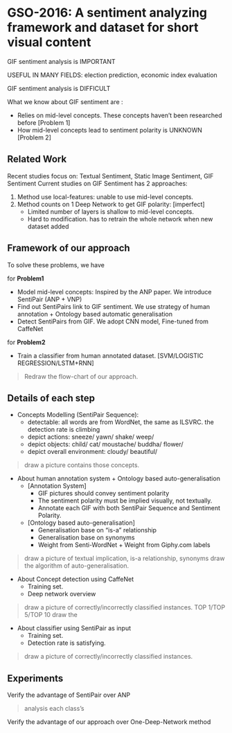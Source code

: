 
# GSO-2016: A sentiment analyzing framework and dataset for short visual content

GIF sentiment analysis is IMPORTANT

USEFUL IN MANY FIELDS: election prediction, economic index evaluation

GIF sentiment analysis is DIFFICULT

What we know about GIF sentiment are :
		
* Relies on mid-level concepts. These concepts haven’t been researched before [Problem 1]
* How mid-level concepts lead to sentiment polarity is UNKNOWN [Problem 2]

## Related Work
Recent studies focus on: Textual Sentiment, Static Image Sentiment, GIF Sentiment
Current studies on GIF Sentiment has 2 approaches:

1. Method use local-features: unable to use mid-level concepts.
2. Method counts on 1 Deep Network to get GIF polarity: [imperfect]
	* Limited number of layers is shallow to mid-level concepts. 
	* Hard to modification. has to retrain the whole network when new dataset added

## Framework of our approach

To solve these problems, we have

for **Problem1**	
	
* Model mid-level concepts: Inspired by the ANP paper.  We introduce SentiPair (ANP + VNP)
* Find out SentiPairs link to GIF sentiment.  We use strategy of human annotation + Ontology based automatic 	generalisation 
* Detect SentiPairs from GIF. We adopt CNN model, Fine-tuned from CaffeNet

for **Problem2**

* Train a classifier from human annotated dataset. [SVM/LOGISTIC REGRESSION/LSTM+RNN]
>	Redraw the flow-chart of our approach.

## Details of each step

* Concepts Modelling (SentiPair Sequence): 
	* detectable: all words are from WordNet, the same as ILSVRC. the detection rate is climbing
	* depict actions: sneeze/ yawn/ shake/ weep/ 
	* depict objects: child/ cat/ moustache/ buddha/ flower/
	* depict overall environment: cloudy/ beautiful/ 

>	draw a picture contains those concepts. 

* About human annotation system + Ontology based auto-generalisation
	* [Annotation System]
		* GIF pictures should convey sentiment polarity
		* The sentiment polarity must be implied visually, not textually.
		*  Annotate each GIF with both SentiPair Sequence and Sentiment Polarity.
	* [Ontology based auto-generalisation]
		* Generalisation base on “is-a” relationship
		* Generalisation base on synonyms
		* Weight from Senti-WordNet + Weight from Giphy.com labels

>	draw a picture of textual implication, is-a relationship, synonyms
>	draw the algorithm of auto-generalisation. 

* About Concept detection using CaffeNet
	* Training set.
	* Deep network overview
>	draw a picture of correctly/incorrectly classified instances. TOP 1/TOP 5/TOP 10
>	draw the 

* About classifier using SentiPair as input
	* Training set.
	* Detection rate is satisfying.
>	draw a picture of correctly/incorrectly classified instances.

## Experiments
Verify the advantage of SentiPair over ANP
>	analysis each class’s 

Verify the advantage of our approach over One-Deep-Network method










 
